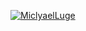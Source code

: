[![MiclyaelLuge](https://circleci.com/gh/MiclyaelLuge/Advanced_GithubUserList.svg?style=svg)](https://circleci.com/gh/MiclyaelLuge/Advanced_GithubUserList)
